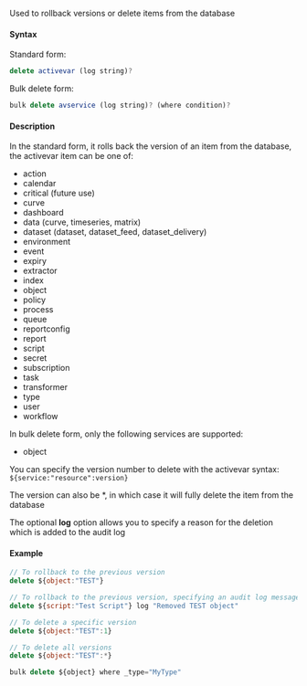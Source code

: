 Used to rollback versions or delete items from the database

#### Syntax
Standard form:
```js
delete activevar (log string)?
```
Bulk delete form:
```js
bulk delete avservice (log string)? (where condition)?
```

#### Description
In the standard form, it rolls back the version of an item from the database, the activevar item can be one of:

*   action    
*   calendar
*   critical (future use)
*   curve
*   dashboard
*   data (curve, timeseries, matrix)
*   dataset (dataset, dataset_feed, dataset_delivery)
*   environment
*   event
*   expiry
*   extractor
*   index
*   object
*   policy
*   process
*   queue
*   reportconfig
*   report
*   script
*   secret
*   subscription
*   task
*   transformer
*   type
*   user
*   workflow
    
In bulk delete form, only the following services are supported:
*   object

You can specify the version number to delete with the activevar syntax: ```${service:"resource":version}```

The version can also be *, in which case it will fully delete the item from the database

The optional **log** option allows you to specify a reason for the deletion which is added to the audit log

#### Example
```js
// To rollback to the previous version
delete ${object:"TEST"}

// To rollback to the previous version, specifying an audit log message 
delete ${script:"Test Script"} log "Removed TEST object"

// To delete a specific version
delete ${object:"TEST":1}

// To delete all versions
delete ${object:"TEST":*}

bulk delete ${object} where _type="MyType" 
```
